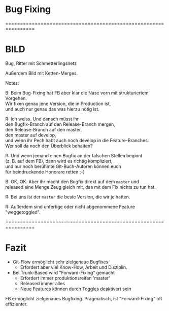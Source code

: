 

# Bug Fixing


================================================================


# BILD

Bug, Ritter mit Schmetterlingsnetz

Außerdem Bild mit Ketten-Merges.

Notes: 
  
B: Beim Bug-Fixing hat FB aber klar die Nase vorn mit strukturiertem Vorgehen.\
Wir fixen genau jene Version, die in Production ist,\
und auch nur genau das was hierzu nötig ist.

R: Ich weiss. Und danach müsst ihr \
den Bugfix-Branch auf den Release-Branch mergen,\
den Release-Branch auf den master,\
den master auf develop,\
und wenn ihr Pech habt auch noch develop in die Feature-Branches.\
Wer soll da noch den Überblick behalten?

R: Und wenn jemand einen Bugfix an der falschen Stellen beginnt \
(z. B. auf dem FB), dann wird es richtig kompliziert,\
und nur noch berühmte Git-Buch-Autoren können euch\
für beindruckende Honorare retten ;-)

B: OK, OK. Aber ihr macht den Bugfix direkt auf dem `master` und\
released eine Menge Zeug gleich mit, das mit dem Fix nichts zu tun hat.

R: Bei uns ist der `master` die beste Version, die wir je hatten.

R: Außerdem sind unfertige oder nicht abgenommene Feature "weggetoggled".


================================================================


# Fazit

  * Git-Flow ermöglicht sehr zielgenaue Bugfixes 
    * Erfordert aber viel Know-How, Arbeit und Disziplin.
  * Bei Trunk-Based wird "Forward-Fixing" gemacht 
    * Erfordert immer produktionsreifen 'master'
    * Released immer alles
    * Neue Features können durch Toggles deaktivert sein

FB ermöglicht zielgenaues Bugfixing. Pragmatisch, ist "Forward-Fixing" oft effizienter.
